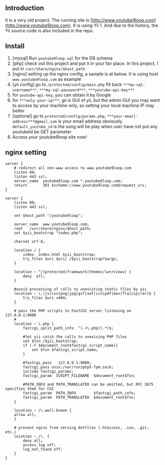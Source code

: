 ## Introduction
It is a very old project. The running site is [http://www.youtube9loop.com](http://www.youtube9loop.com). It is using Yii 1. And due to the history, the Yii source code is also included in the repo.

## Install
 1. [mysql] Run `youtube9loop.sql` for the DB schema
 2. [php] check out this project and put it in your fav place. In this project, I put in `/usr/share/nginx/$host_path`
 3. [nginx] setting up the nginx config, a sample is at below. It is using host `www.youtube9loop.com` as example
 4. [yii config] go to `/protected/config/main.php` fill back `***my-sql-username***`, `***my-sql-password***`, `***youtube-api-key***`
 5. for `youtube-api-key`, you can obtain it by Google
 6. for `***only-your-ip***`, gii is GUI of yii, but the admin GUI you may want to access by your machine only, so setting your local machine IP may better
 6. [optional] go to `protected/config/params.php`, `***your-email-address***@gmail.com` is your email address obviously. `default_youtube_id` is the song will be play when user have not put any youtubeid be GET parameter
 7. Access your youtube9loop site now!

## nginx setting

```
server {
	# redirect all non-www access to www.youtube9loop.com
    listen 80;
    listen 443 ssl;
    server_name  youtube9loop.com *.youtube9loop.com;
    return       301 $scheme://www.youtube9loop.com$request_uri;
}

server {
    listen 80;
    listen 443 ssl;

    set $host_path "/youtube9loop";

    server_name  www.youtube9loop.com;
    root   /usr/share/nginx/$host_path;
    set $yii_bootstrap "index.php";

    charset utf-8;

    location / {
        index  index.html $yii_bootstrap;
        try_files $uri $uri/ /$yii_bootstrap?$args;
    }

    location ~ ^/(protected|framework|themes/\w+/views) {
        deny  all;
    }

    #avoid processing of calls to unexisting static files by yii
    location ~ \.(js|css|png|jpg|gif|swf|ico|pdf|mov|fla|zip|rar)$ {
        try_files $uri =404;
    }

    # pass the PHP scripts to FastCGI server listening on 127.0.0.1:9000
    #
    location ~ \.php {
        fastcgi_split_path_info  ^(.+\.php)(.*)$;

        #let yii catch the calls to unexising PHP files
        set $fsn /$yii_bootstrap;
        if (-f $document_root$fastcgi_script_name){
            set $fsn $fastcgi_script_name;
        }

        #fastcgi_pass   127.0.0.1:9000;
        fastcgi_pass unix:/var/run/php5-fpm.sock;
        include fastcgi_params;
        fastcgi_param  SCRIPT_FILENAME  $document_root$fsn;

        #PATH_INFO and PATH_TRANSLATED can be omitted, but RFC 3875 specifies them for CGI
        fastcgi_param  PATH_INFO        $fastcgi_path_info;
        fastcgi_param  PATH_TRANSLATED  $document_root$fsn;
    }

    location ~ /\.well-known {
	allow all;
    }

    # prevent nginx from serving dotfiles (.htaccess, .svn, .git, etc.)
    location ~ /\. {
        deny all;
        access_log off;
        log_not_found off;
    }
}
```

